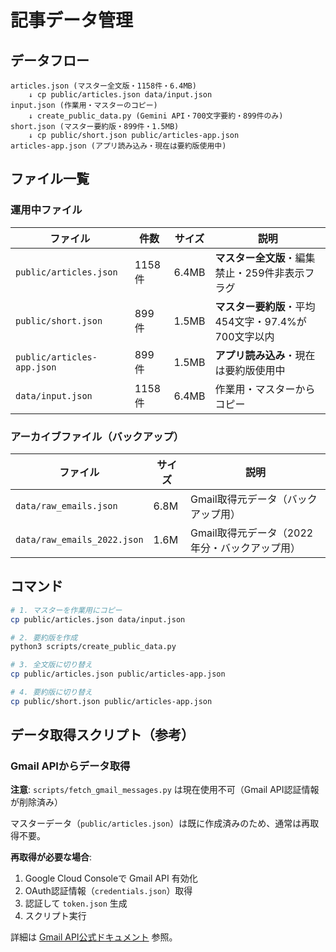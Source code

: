 # 記事データ管理

## データフロー

```
articles.json (マスター全文版・1158件・6.4MB)
    ↓ cp public/articles.json data/input.json
input.json (作業用・マスターのコピー)
    ↓ create_public_data.py (Gemini API・700文字要約・899件のみ)
short.json (マスター要約版・899件・1.5MB)
    ↓ cp public/short.json public/articles-app.json
articles-app.json (アプリ読み込み・現在は要約版使用中)
```

## ファイル一覧

### 運用中ファイル

| ファイル | 件数 | サイズ | 説明 |
|---------|------|--------|------|
| `public/articles.json` | 1158件 | 6.4MB | **マスター全文版**・編集禁止・259件非表示フラグ |
| `public/short.json` | 899件 | 1.5MB | **マスター要約版**・平均454文字・97.4%が700文字以内 |
| `public/articles-app.json` | 899件 | 1.5MB | **アプリ読み込み**・現在は要約版使用中 |
| `data/input.json` | 1158件 | 6.4MB | 作業用・マスターからコピー |

### アーカイブファイル（バックアップ）

| ファイル | サイズ | 説明 |
|---------|--------|------|
| `data/raw_emails.json` | 6.8M | Gmail取得元データ（バックアップ用） |
| `data/raw_emails_2022.json` | 1.6M | Gmail取得元データ（2022年分・バックアップ用） |

## コマンド

```bash
# 1. マスターを作業用にコピー
cp public/articles.json data/input.json

# 2. 要約版を作成
python3 scripts/create_public_data.py

# 3. 全文版に切り替え
cp public/articles.json public/articles-app.json

# 4. 要約版に切り替え
cp public/short.json public/articles-app.json
```

## データ取得スクリプト（参考）

### Gmail APIからデータ取得

**注意**: `scripts/fetch_gmail_messages.py` は現在使用不可（Gmail API認証情報が削除済み）

マスターデータ（`public/articles.json`）は既に作成済みのため、通常は再取得不要。

**再取得が必要な場合**:
1. Google Cloud Consoleで Gmail API 有効化
2. OAuth認証情報（`credentials.json`）取得
3. 認証して `token.json` 生成
4. スクリプト実行

詳細は [Gmail API公式ドキュメント](https://developers.google.com/gmail/api/quickstart/python) 参照。
